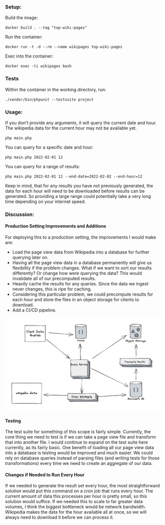 ### Setup:

Build the image:

`docker build . --tag "top-wiki-pages"`

Run the container:

`docker run -t -d --rm --name wikipages top-wiki-pages `

Exec into the container:

`docker exec -ti wikipages bash`

### Tests

Within the container in the working directory, run:

`./vendor/bin/phpunit --testsuite project`

### Usage:

If you don't provide any arguments, it will query the current date and hour. The wikipedia data for the current hour may not be available yet.

`php main.php`

You can query for a specific date and hour:

`php main.php 2022-02-01 12`

You can query for a range of results:

`php main.php 2022-02-01 12 --end-date=2022-02-02 --end-hour=12` 

Keep in mind, that for any results you have not previously generated, the data for each hour will need to be downloaded before results can be generated. So providing a large range could potentially take a very long time depending on your internet speed.

### Discussion:
#### Production Setting Improvements and Additions
For deploying this to a production setting, the improvements I would make are:
- Load the page view data from Wikipedia into a database for further querying later on.
- Having all the page view data in a database permanently will give us flexibility if the problem changes. What if we want to sort our results differently? Or change how were querying the data? This would invalidate all of our precomputed results.
- Heavily cache the results for any queries. Since the data we ingest never changes, this is ripe for caching.
- Considering this particular problem, we could precompute results for each hour and store the files in an object storage for clients to download.
- Add a CI/CD pipeline.

![design](design.png)

#### Testing
The test suite for something of this scope is fairly simple. Currently, the core thing
we need to test is if we can take a page view file and transform that into another file.
I would continue to expand on the test suite here currently, as its fairly basic.
One benefit of loading all our page view data into a database is testing would be
improved and much easier. We could rely on database queries instead of parsing files (and writing 
tests for those transformations) every time we need to create an
aggregate of our data.

#### Changes if Needed to Run Every Hour
If we needed to generate the result set every hour, the most straightforward solution
would put this command on a cron job that runs every hour. The current amount of data
this processes per hour is pretty small, so this solution would suffice. If we needed 
this to scale to far greater data volumes, I think the biggest bottleneck would be
network bandwidth. Wikipedia makes the data for the hour available all at once, so we will
always need to download it before we can process it.

